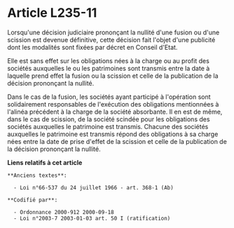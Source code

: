 # Article L235-11

Lorsqu'une décision judiciaire prononçant la nullité d'une fusion ou d'une scission est devenue définitive, cette décision
fait l'objet d'une publicité dont les modalités sont fixées par décret en Conseil d'Etat.

Elle est sans effet sur les obligations nées à la charge ou au profit des sociétés auxquelles le ou les patrimoines sont
transmis entre la date à laquelle prend effet la fusion ou la scission et celle de la publication de la décision prononçant
la nullité.

Dans le cas de la fusion, les sociétés ayant participé à l'opération sont solidairement responsables de l'exécution des
obligations mentionnées à l'alinéa précédent à la charge de la société absorbante. Il en est de même, dans le cas de
scission, de la société scindée pour les obligations des sociétés auxquelles le patrimoine est transmis. Chacune des sociétés
auxquelles le patrimoine est transmis répond des obligations à sa charge nées entre la date de prise d'effet de la scission
et celle de la publication de la décision prononçant la nullité.

**Liens relatifs à cet article**

	**Anciens textes**:

	  - Loi n°66-537 du 24 juillet 1966 - art. 368-1 (Ab)

	**Codifié par**:

	  - Ordonnance 2000-912 2000-09-18
	  - Loi n°2003-7 2003-01-03 art. 50 I (ratification)
